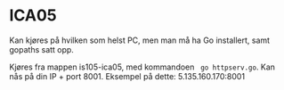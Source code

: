 # ICA05

Kan kjøres på hvilken som helst PC, men man må ha Go installert, samt gopaths satt opp. 

Kjøres fra mappen is105-ica05, med kommandoen ` go httpserv.go`. Kan nås på din IP + port 8001. 
Eksempel på dette: 5.135.160.170:8001